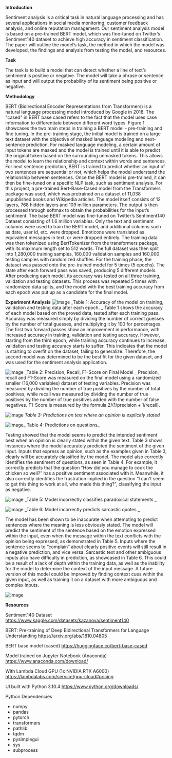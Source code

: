 **Introduction**

  Sentiment analysis is a critical task in natural language processing and has
several applications in social media monitoring, customer feedback analysis, and online
reputation management. Our sentiment analysis model is based on a pre-trained BERT
model, which was fine-tuned on Twitter’s Sentiment140 dataset to achieve high
accuracy in sentiment classification. The paper will outline the model’s task, the method
in which the model was developed, the findings and analysis from testing the model,
and resources.

**Task**

  The task is to build a model that can detect whether a line of text’s sentiment is
positive or negative. The model will take a phrase or sentence as input and will output
the probability of its sentiment being positive or negative.

**Methodology**

  BERT (Bidirectional Encoder Representations from Transformers) is a natural
language processing model introduced by Google in 2018. The "cased" in BERT base
cased refers to the fact that the model uses case information to differentiate between
different word types. Figure 1 showcases the two main steps in training a BERT model -
pre-training and fine tuning. In the pre-training stage, the initial model is trained on a
large text dataset with the objective of masked language modeling and next-sentence
prediction. For masked language modeling, a certain amount of input tokens are
masked and the model is trained until it is able to predict the original token based on the
surrounding unmasked tokens. This allows the model to learn the relationship and
context within words and sentences. For next sentence prediction, BERT is trained to
predict whether an input of two sentences are sequential or not, which helps the model
understand the relationship between sentences. Once the BERT model is pre-trained, it
can then be fine-tuned on a specific NLP task, such as sentiment analysis.
  For this project, a pre-trained Bert-Base-Cased model from the Transformers
package was used, which was pretrained on a dataset of 11,038 unpublished books and
Wikipedia articles. The model itself consists of 12 layers, 768 hidden layers and 109
million parameters. The output is then processed through softmax to obtain the
probabilities for the input’s sentiment.
  The base BERT model was fine-tuned on Twitter’s Sentiment140 Dataset
consisting of 1.6 million variables. Only the text and sentiment columns were used to
train the BERT model, and additional columns such as date, user id, etc. were dropped.
Emoticons were translated as equivalent messages in text, or were dropped entirely.
The training data was then tokenized using BertTokenizer from the transformers
package, with its maximum length set to 512 words. The full dataset was then split into
1,280,000 training samples, 160,000 validation samples and 160,000 testing samples
with randomized shuffles.
  For the training phase, the dataset was passed onto the pre-trained model for 5
times (5 epochs). The state after each forward pass was saved, producing 5 different
models. After producing each model, its accuracy was tested on all three training,
validation and testing datasets. This process was repeated 5 times with randomized
data splits, and the model with the best training accuracy from each epoch was put up
as a candidate for the final model.

**Experiment Analysis**
![image](https://github.com/kimhw99/University/assets/105446294/1085c7dc-4b05-4f68-8ac3-caa1c528147a)
_Table 1: Accuracy of the model on training, validation and testing data after each epoch.
_
  Table 1 shows the accuracy of each model based on the proved data, tested
after each training pass. Accuracy was measured simply by dividing the number of
correct guesses by the number of total guesses, and multiplying it by 100 for
percentages. The first two forward passes show an improvement in performance, with
increased accuracy in training, validation and testing accuracy. However, starting from
the third epoch, while training accuracy continues to increase, validation and testing
accuracy starts to suffer. This indicates that the model is starting to overfit on the
dataset, failing to generalize. Therefore, the second model was determined to be the
best fit for the given dataset, and was used for the sentiment analysis application.

![image](https://github.com/kimhw99/University/assets/105446294/bc056d04-8443-4421-886d-1487a9876a53)
_Table 2: Precision, Recall, F1-Score on Final Model
_
  Precision, recall and F1-Score was measured on the final model using a
randomized smaller (16,000 variables) dataset of testing variables. Precision was
measured by dividing the number of true positives by the number of total positives,
while recall was measured by dividing the number of true positives by the number of
true positives added with the number of false negatives. F1-Score is measured by the
formula 2/(1/precision + 1/recall).

![image](https://github.com/kimhw99/University/assets/105446294/8873bc13-d508-4e47-9160-567631e9119f)
_Table 3: Predictions on text where an opinion is explicitly stated_

![image](https://github.com/kimhw99/University/assets/105446294/bd19e7db-6c0b-4163-b907-814cf9a86ca5)_
Table 4: Predictions on questions_

  Testing showed that the model seems to predict the intended sentiment best
when an opinion is clearly stated within the given text. Table 3 shows instances where
the model accurately predicted the sentiment of the given input. Inputs that express an
opinion, such as the examples given in Table 3, clearly will be accurately classified by
the model. The model also correctly identifies the sentiment of questions, as seen in
Table 4. For example, it correctly predicts that the question “How did you manage to
cook the chicken so well?” has a positive sentiment associated with it. Meanwhile, it
also correctly identifies the frustration implied in the question “I can't seem to get this
thing to work at all, who made this thing?”, classifying the input as negative.

![image](https://github.com/kimhw99/University/assets/105446294/55ada960-8157-49d2-9a52-401a940a2571)
_Table 5: Model incorrectly classifies paradoxical statements
_

![image](https://github.com/kimhw99/University/assets/105446294/80c04391-e01f-44f0-a915-ebc317a20453)
_Table 6: Model incorrectly predicts sarcastic quotes
_  

The model has been shown to be inaccurate when attempting to predict
sentences where the meaning is less obviously stated. The model will predict the
sentiment of the sentence based on the emotion expressed within the input, even when
the message within the text conflicts with the opinion being expressed, as demonstrated
in Table 5. Inputs where the sentence seems to “complain” about clearly positive events
will still result in a negative prediction, and vice versa. Sarcastic text and other
ambiguous inputs also have difficulty in prediction, as showcased in Table 6. This could
be a result of a lack of depth within the training data, as well as the inability for the
model to determine the context of the input message. A future version of this model
could be improved by finding context cues within the given input, as well as training it on
a dataset with more ambiguous and complex inputs.

![image](https://github.com/kimhw99/University/assets/105446294/203b8c25-7694-4a6d-b37c-af285d0a5656)

**Resources**

Sentiment140 Dataset
https://www.kaggle.com/datasets/kazanova/sentiment140

BERT: Pre-training of Deep Bidirectional Transformers for Language Understanding
https://arxiv.org/abs/1810.04805

BERT base model (cased)
https://huggingface.co/bert-base-cased

Model trained on Jupyter Notebook (Anaconda)
https://www.anaconda.com/download/

With Lambda Cloud GPU (1x NVIDIA RTX A6000)
https://lambdalabs.com/service/gpu-cloud#pricing

UI built with Python 3.10.4
https://www.python.org/downloads/

Python Dependencies

- numpy
- pandas
- pytorch
- transformers
- pathlib
- tqdm
- pysimplegui
- sys
- subprocess
